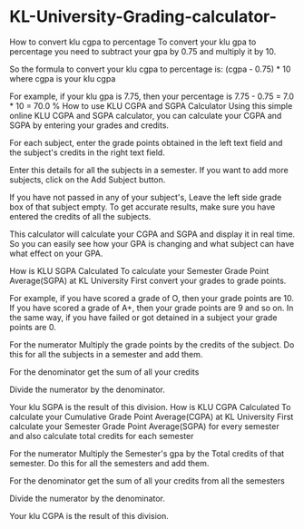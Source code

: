 # KL-University-Grading-calculator-


How to convert klu cgpa to percentage
To convert your klu gpa to percentage you need to subtract your gpa by 0.75 and multiply it by 10.

So the formula to convert your klu cgpa to percentage is:
(cgpa - 0.75) * 10
where cgpa is your klu cgpa

For example, if your klu gpa is 7.75, then your percentage is 7.75 - 0.75 = 7.0 * 10 = 70.0 %
How to use KLU CGPA and SGPA Calculator
Using this simple online KLU CGPA and SGPA calculator, you can calculate your CGPA and SGPA by entering your grades and credits.

For each subject, enter the grade points obtained in the left text field and the subject's credits in the right text field.

Enter this details for all the subjects in a semester. If you want to add more subjects, click on the Add Subject button.

If you have not passed in any of your subject's, Leave the left side grade box of that subject empty. To get accurate results, make sure you have entered the credits of all the subjects.

This calculator will calculate your CGPA and SGPA and display it in real time. So you can easily see how your GPA is changing and what subject can have what effect on your GPA.


How is KLU SGPA Calculated
To calculate your Semester Grade Point Average(SGPA) at KL University First convert your grades to grade points.

For example, if you have scored a grade of O, then your grade points are 10. If you have scored a grade of A+, then your grade points are 9 and so on. In the same way, if you have failed or got detained in a subject your grade points are 0.

For the numerator Multiply the grade points by the credits of the subject. Do this for all the subjects in a semester and add them.

For the denominator get the sum of all your credits

Divide the numerator by the denominator.

Your klu SGPA is the result of this division.
How is KLU CGPA Calculated
To calculate your Cumulative Grade Point Average(CGPA) at KL University First calculate your Semester Grade Point Average(SGPA) for every semester and also calculate total credits for each semester

For the numerator Multiply the Semester's gpa by the Total credits of that semester. Do this for all the semesters and add them.

For the denominator get the sum of all your credits from all the semesters

Divide the numerator by the denominator.

Your klu CGPA is the result of this division.
